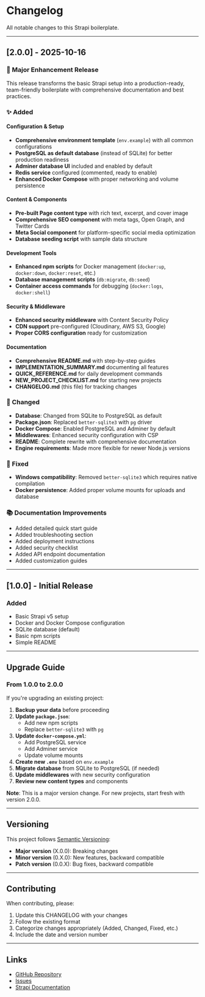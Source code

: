 # Changelog

All notable changes to this Strapi boilerplate.

---

## [2.0.0] - 2025-10-16

### 🎉 Major Enhancement Release

This release transforms the basic Strapi setup into a production-ready, team-friendly boilerplate with comprehensive documentation and best practices.

### ✨ Added

#### Configuration & Setup
- **Comprehensive environment template** (`env.example`) with all common configurations
- **PostgreSQL as default database** (instead of SQLite) for better production readiness
- **Adminer database UI** included and enabled by default
- **Redis service** configured (commented, ready to enable)
- **Enhanced Docker Compose** with proper networking and volume persistence

#### Content & Components
- **Pre-built Page content type** with rich text, excerpt, and cover image
- **Comprehensive SEO component** with meta tags, Open Graph, and Twitter Cards
- **Meta Social component** for platform-specific social media optimization
- **Database seeding script** with sample data structure

#### Development Tools
- **Enhanced npm scripts** for Docker management (`docker:up`, `docker:down`, `docker:reset`, etc.)
- **Database management scripts** (`db:migrate`, `db:seed`)
- **Container access commands** for debugging (`docker:logs`, `docker:shell`)

#### Security & Middleware
- **Enhanced security middleware** with Content Security Policy
- **CDN support** pre-configured (Cloudinary, AWS S3, Google)
- **Proper CORS configuration** ready for customization

#### Documentation
- **Comprehensive README.md** with step-by-step guides
- **IMPLEMENTATION_SUMMARY.md** documenting all features
- **QUICK_REFERENCE.md** for daily development commands
- **NEW_PROJECT_CHECKLIST.md** for starting new projects
- **CHANGELOG.md** (this file) for tracking changes

### 🔄 Changed

- **Database**: Changed from SQLite to PostgreSQL as default
- **Package.json**: Replaced `better-sqlite3` with `pg` driver
- **Docker Compose**: Enabled PostgreSQL and Adminer by default
- **Middlewares**: Enhanced security configuration with CSP
- **README**: Complete rewrite with comprehensive documentation
- **Engine requirements**: Made more flexible for newer Node.js versions

### 🐛 Fixed

- **Windows compatibility**: Removed `better-sqlite3` which requires native compilation
- **Docker persistence**: Added proper volume mounts for uploads and database

### 📚 Documentation Improvements

- Added detailed quick start guide
- Added troubleshooting section
- Added deployment instructions
- Added security checklist
- Added API endpoint documentation
- Added customization guides

---

## [1.0.0] - Initial Release

### Added

- Basic Strapi v5 setup
- Docker and Docker Compose configuration
- SQLite database (default)
- Basic npm scripts
- Simple README

---

## Upgrade Guide

### From 1.0.0 to 2.0.0

If you're upgrading an existing project:

1. **Backup your data** before proceeding
2. **Update `package.json`**:
   - Add new npm scripts
   - Replace `better-sqlite3` with `pg`
3. **Update `docker-compose.yml`**:
   - Add PostgreSQL service
   - Add Adminer service
   - Update volume mounts
4. **Create new `.env`** based on `env.example`
5. **Migrate database** from SQLite to PostgreSQL (if needed)
6. **Update middlewares** with new security configuration
7. **Review new content types** and components

**Note**: This is a major version change. For new projects, start fresh with version 2.0.0.

---

## Versioning

This project follows [Semantic Versioning](https://semver.org/):
- **Major version** (X.0.0): Breaking changes
- **Minor version** (0.X.0): New features, backward compatible
- **Patch version** (0.0.X): Bug fixes, backward compatible

---

## Contributing

When contributing, please:
1. Update this CHANGELOG with your changes
2. Follow the existing format
3. Categorize changes appropriately (Added, Changed, Fixed, etc.)
4. Include the date and version number

---

## Links

- [GitHub Repository](https://github.com/vijayra9a/strapi-boilerplate)
- [Issues](https://github.com/vijayra9a/strapi-boilerplate/issues)
- [Strapi Documentation](https://docs.strapi.io/)
